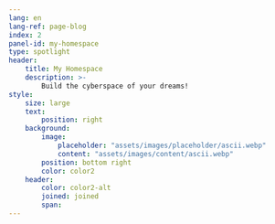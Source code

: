 ```yaml
---
lang: en
lang-ref: page-blog
index: 2
panel-id: my-homespace
type: spotlight
header:
    title: My Homespace
    description: >-
        Build the cyberspace of your dreams!
style:
    size: large
    text:
        position: right
    background:
        image:
            placeholder: "assets/images/placeholder/ascii.webp"
            content: "assets/images/content/ascii.webp"
        position: bottom right
        color: color2
    header:
        color: color2-alt
        joined: joined
        span:
---
```

